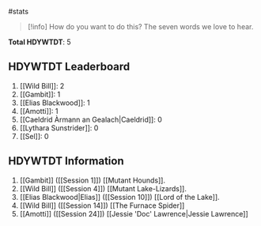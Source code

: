 #stats 

> [!info] How do you want to do this?
> The seven words we love to hear.


**Total HDYWTDT**: 5

## HDYWTDT Leaderboard
1. [[Wild Bill]]: 2
2. [[Gambit]]: 1
3. [[Elias Blackwood]]: 1
4. [[Amotti]]: 1
5. [[Caeldrid Àrmann an Gealach|Caeldrid]]: 0
6. [[Lythara Sunstrider]]: 0
7. [[Sel]]: 0

## HDYWTDT Information
1. [[Gambit]] ([[Session 1]]) [[Mutant Hounds]].
2. [[Wild Bill]] ([[Session 4]]) [[Mutant Lake-Lizards]].
3. [[Elias Blackwood|Elias]] ([[Session 10]]) [[Lord of the Lake]].
4. [[Wild Bill]] ([[Session 14]]) [[The Furnace Spider]]
5. [[Amotti]] ([[Session 24]]) [[Jessie 'Doc' Lawrence|Jessie Lawrence]]